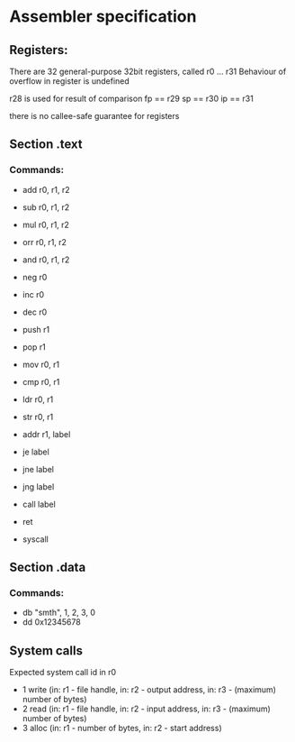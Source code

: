 # Assembler specification

## Registers:
There are 32 general-purpose 32bit registers, called r0 ... r31
Behaviour of overflow in register is undefined

r28 is used for result of comparison
fp == r29
sp == r30
ip == r31

there is no callee-safe guarantee for registers

## Section .text

### Commands:
- add r0, r1, r2
- sub r0, r1, r2
- mul r0, r1, r2
- orr r0, r1, r2
- and r0, r1, r2


- neg r0
- inc r0
- dec r0


- push r1
- pop r1


- mov r0, r1
- cmp r0, r1
- ldr r0, r1
- str r0, r1


- addr r1, label
- je label
- jne label
- jng label
- call label

- ret
- syscall

## Section .data
### Commands:
- db "smth", 1, 2, 3, 0
- dd 0x12345678


## System calls
Expected system call id in r0
- 1 write (in: r1 - file handle, in: r2 - output address, in: r3 - (maximum) number of bytes)
- 2 read  (in: r1 - file handle, in: r2 - input address, in: r3 - (maximum) number of bytes)
- 3 alloc (in: r1 - number of bytes, in: r2 - start address)

